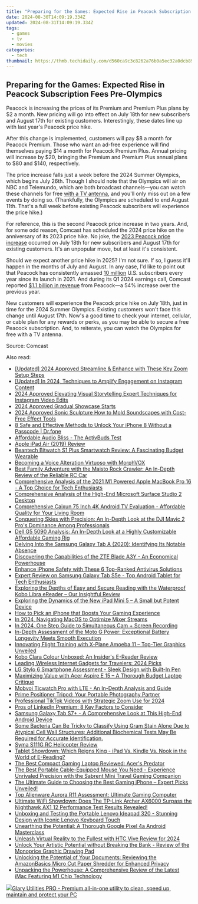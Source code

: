 ```yaml
---
title: "Preparing for the Games: Expected Rise in Peacock Subscription Fees Pre-Olympics"
date: 2024-08-30T14:09:19.334Z
updated: 2024-08-31T14:09:19.334Z
tags:
  - games
  - tv
  - movies
categories:
  - tech
thumbnail: https://thmb.techidaily.com/d560ca9c3c8262a76b0a5ec32a0dcb8921bf59ea8dc0a109a4155207c8bbc9f8.jpg
---
```


## Preparing for the Games: Expected Rise in Peacock Subscription Fees Pre-Olympics

Peacock is increasing the prices of its Premium and Premium Plus plans by $2 a month. New pricing will go into effect on July 18th for new subscribers and August 17th for existing customers. Interestingly, these dates line up with last year's Peacock price hike.

 After this change is implemented, customers will pay $8 a month for Peacock Premium. Those who want an ad-free experience will find themselves paying $14 a month for Peacock Premium Plus. Annual pricing will increase by $20, bringing the Premium and Premium Plus annual plans to $80 and $140, respectively.

 The price increase falls just a week before the 2024 Summer Olympics, which begins July 26th. Though I should note that the Olympics will air on NBC and Telemundo, which are both broadcast channels—you can watch these channels for free [with a TV antenna](https://sound-issues.techidaily.com/how-to-fix-a-non-functioning-steelseries-arctis-pro-microphone-complete-solution/), and you'll only miss out on a few events by doing so. (Thankfully, the Olympics are scheduled to end August 11th. That's a full week before existing Peacock subscribers will experience the price hike.)

 For reference, this is the second Peacock price increase in two years. And, for some odd reason, Comcast has scheduled the 2024 price hike on the anniversary of its 2023 price hike. No joke, the [2023 Peacock price increase](https://extra-tips.techidaily.com/twisting-typography-in-visual-screens/) occurred on July 18th for new subscribers and August 17th for existing customers. It's an unpopular move, but at least it's consistent.

 Should we expect another price hike in 2025? I'm not sure. If so, I guess it'll happen in the months of July and August. In any case, I'd like to point out that Peacock has consistently amassed [10 million](https://www.statista.com/statistics/1246902/number-sign-ups-peacock-united-states/) U.S. subscribers every year since its launch in 2021\. And during its Q1 2024 earnings call, Comcast reported [$1.1 billion in revenue](https://www.barrons.com/articles/comcast-earnings-stock-price-8f6598e9) from Peacock—a 54% increase over the previous year.

 New customers will experience the Peacock price hike on July 18th, just in time for the 2024 Summer Olympics. Existing customers won't face this change until August 17th. Now's a good time to check your internet, cellular, or cable plan for any rewards or perks, as you may be able to secure a free Peacock subscription. And, to reiterate, you can watch the Olympics for free with a TV antenna.

 Source: Comcast

<ins class="adsbygoogle"
     style="display:block"
     data-ad-format="autorelaxed"
     data-ad-client="ca-pub-7571918770474297"
     data-ad-slot="1223367746"></ins>



<ins class="adsbygoogle"
     style="display:block"
     data-ad-client="ca-pub-7571918770474297"
     data-ad-slot="8358498916"
     data-ad-format="auto"
     data-full-width-responsive="true"></ins>

<span class="atpl-alsoreadstyle">Also read:</span>
<div><ul>
<li><a href="https://fox-blue.techidaily.com/updated-2024-approved-streamline-and-enhance-with-these-key-zoom-setup-steps/"><u>[Updated] 2024 Approved  Streamline & Enhance with These Key Zoom Setup Steps</u></a></li>
<li><a href="https://instagram-videos.techidaily.com/updated-in-2024-techniques-to-amplify-engagement-on-instagram-content/"><u>[Updated] In 2024, Techniques to Amplify Engagement on Instagram Content</u></a></li>
<li><a href="https://instagram-video-recordings.techidaily.com/2024-approved-elevating-visual-storytelling-expert-techniques-for-instagram-video-edits/"><u>2024 Approved  Elevating Visual Storytelling  Expert Techniques for Instagram Video Edits</u></a></li>
<li><a href="https://article-helps.techidaily.com/2024-approved-gradual-showcase-starts/"><u>2024 Approved  Gradual Showcase Starts</u></a></li>
<li><a href="https://extra-skills.techidaily.com/2024-approved-sonic-sculpture-how-to-mold-soundscapes-with-cost-free-effect-tools/"><u>2024 Approved  Sonic Sculpture  How to Mold Soundscapes with Cost-Free Effect Tools</u></a></li>
<li><a href="https://iphone-unlock.techidaily.com/8-safe-and-effective-methods-to-unlock-your-iphone-8-without-a-passcode-drfone-by-drfone-ios/"><u>8 Safe and Effective Methods to Unlock Your iPhone 8 Without a Passcode | Dr.fone</u></a></li>
<li><a href="https://buynow-info.techidaily.com/affordable-audio-bliss-the-activbuds-test/"><u>Affordable Audio Bliss - The ActivBuds Test</u></a></li>
<li><a href="https://buynow-info.techidaily.com/apple-ipad-air-2019-review/"><u>Apple iPad Air (2019) Review</u></a></li>
<li><a href="https://buynow-info.techidaily.com/beantech-bitwatch-s1-plus-smartwatch-review-a-fascinating-budget-wearable/"><u>Beantech Bitwatch S1 Plus Smartwatch Review: A Fascinating Budget Wearable</u></a></li>
<li><a href="https://extra-tips.techidaily.com/becoming-a-voice-alteration-virtuoso-with-morphvox/"><u>Becoming a Voice Alteration Virtuoso with MorphVOX</u></a></li>
<li><a href="https://buynow-info.techidaily.com/best-family-adventure-with-the-maisto-rock-crawler-an-in-depth-review-of-the-reliable-rc-car/"><u>Best Family Adventure with the Maisto Rock Crawler: An In-Depth Review of the Reliable RC Car</u></a></li>
<li><a href="https://buynow-info.techidaily.com/comprehensive-analysis-of-the-2021-m1-powered-apple-macbook-pro-16-a-top-choice-for-tech-enthusiasts/"><u>Comprehensive Analysis of the 2021 M1 Powered Apple MacBook Pro 16 - A Top Choice for Tech Enthusiasts</u></a></li>
<li><a href="https://buynow-info.techidaily.com/comprehensive-analysis-of-the-high-end-microsoft-surface-studio-2-desktop/"><u>Comprehensive Analysis of the High-End Microsoft Surface Studio 2 Desktop</u></a></li>
<li><a href="https://buynow-info.techidaily.com/comprehensive-caixun-75-inch-4k-android-tv-evaluation-affordable-quality-for-your-living-room/"><u>Comprehensive Caixun 75 Inch 4K Android TV Evaluation - Affordable Quality for Your Living Room</u></a></li>
<li><a href="https://buynow-info.techidaily.com/conquering-skies-with-precision-an-in-depth-look-at-the-dji-mavic-2-pros-dominance-among-professionals/"><u>Conquering Skies with Precision: An In-Depth Look at the DJI Mavic 2 Pro's Dominance Among Professionals</u></a></li>
<li><a href="https://buynow-info.techidaily.com/dell-g5-5090-analysis-an-in-depth-look-at-a-highly-customizable-affordable-gaming-rig/"><u>Dell G5 5090 Analysis: An In-Depth Look at a Highly Customizable Affordable Gaming Rig</u></a></li>
<li><a href="https://buynow-info.techidaily.com/delving-into-the-samsung-galaxy-tab-a-2020-identifying-its-notable-absence/"><u>Delving Into the Samsung Galaxy Tab A (2020): Identifying Its Notable Absence</u></a></li>
<li><a href="https://buynow-info.techidaily.com/discovering-the-capabilities-of-the-zte-blade-a3y-an-economical-powerhouse/"><u>Discovering the Capabilities of the ZTE Blade A3Y - An Economical Powerhouse</u></a></li>
<li><a href="https://buynow-tips.techidaily.com/enhance-iphone-safety-with-these-6-top-ranked-antivirus-solutions/"><u>Enhance iPhone Safety with These 6 Top-Ranked Antivirus Solutions</u></a></li>
<li><a href="https://buynow-info.techidaily.com/expert-review-on-samsung-galaxy-tab-s5e-top-android-tablet-for-tech-enthusiasts/"><u>Expert Review on Samsung Galaxy Tab S5e - Top Android Tablet for Tech Enthusiasts</u></a></li>
<li><a href="https://buynow-info.techidaily.com/exploring-the-depths-of-easy-and-secure-reading-with-the-waterproof-kobo-libra-ereader-our-insightful-review/"><u>Exploring the Depths of Easy and Secure Reading with the Waterproof Kobo Libra eReader – Our Insightful Review</u></a></li>
<li><a href="https://buynow-info.techidaily.com/exploring-the-dynamics-of-the-new-ipad-mini-5-a-small-but-potent-device/"><u>Exploring the Dynamics of the New iPad Mini 5 – A Small but Potent Device</u></a></li>
<li><a href="https://buynow-info.techidaily.com/how-to-pick-an-iphone-that-boosts-your-gaming-experience/"><u>How to Pick an iPhone that Boosts Your Gaming Experience</u></a></li>
<li><a href="https://extra-skills.techidaily.com/in-2024-navigating-macos-to-optimize-mixer-streams/"><u>In 2024, Navigating MacOS to Optimize Mixer Streams</u></a></li>
<li><a href="https://on-screen-recording.techidaily.com/in-2024-one-step-guide-to-simultaneous-cam-plus-screen-recording/"><u>In 2024, One Step Guide to Simultaneous Cam + Screen Recording</u></a></li>
<li><a href="https://buynow-info.techidaily.com/in-depth-assessment-of-the-moto-g-power-exceptional-battery-longevity-meets-smooth-execution/"><u>In-Depth Assessment of the Moto G Power: Exceptional Battery Longevity Meets Smooth Execution</u></a></li>
<li><a href="https://buynow-info.techidaily.com/innovating-flight-training-with-x-plane-amoeba-11-top-tier-graphics-unveiled/"><u>Innovating Flight Training with X-Plane Amoeba 11 – Top-Tier Graphics Unveiled</u></a></li>
<li><a href="https://buynow-info.techidaily.com/kobo-clara-colour-unboxed-an-insiders-e-reader-review/"><u>Kobo Clara Colour Unboxed: An Insider's E-Reader Review</u></a></li>
<li><a href="https://buynow-info.techidaily.com/leading-wireless-internet-gadgets-for-travelers-2024-picks/"><u>Leading Wireless Internet Gadgets for Travelers: 2024 Picks</u></a></li>
<li><a href="https://buynow-info.techidaily.com/lg-stylo-6-smartphone-assessment-sleek-design-with-built-in-pen/"><u>LG Stylo 6 Smartphone Assessment - Sleek Design with Built-In Pen</u></a></li>
<li><a href="https://buynow-info.techidaily.com/maximizing-value-with-acer-aspire-e-15-a-thorough-budget-laptop-critique/"><u>Maximizing Value with Acer Aspire E 15 – A Thorough Budget Laptop Critique</u></a></li>
<li><a href="https://buynow-info.techidaily.com/mobvoi-ticwatch-pro-with-lte-an-in-depth-analysis-and-guide/"><u>Mobvoi Ticwatch Pro with LTE - An In-Depth Analysis and Guide</u></a></li>
<li><a href="https://buynow-info.techidaily.com/prime-positioner-tripod-your-portable-photography-partner/"><u>Prime Positioner Tripod: Your Portable Photography Partner</u></a></li>
<li><a href="https://extra-support.techidaily.com/professional-tiktok-videos-with-strategic-zoom-use-for-2024/"><u>Professional TikTok Videos with Strategic Zoom Use for 2024</u></a></li>
<li><a href="https://buynow-info.techidaily.com/pros-of-linkedin-premium-8-key-factors-to-consider/"><u>Pros of LinkedIn Premium: 8 Key Factors to Consider</u></a></li>
<li><a href="https://buynow-info.techidaily.com/samsung-galaxy-tab-s7plus-a-comprehensive-look-at-this-high-end-android-device/"><u>Samsung Galaxy Tab S7+ - A Comprehensive Look at This High-End Android Device</u></a></li>
<li><a href="https://buynow-info.techidaily.com/some-bacteria-can-be-tricky-to-classify-using-gram-stain-alone-due-to-atypical-cell-wall-structures-additional-biochemical-tests-may-be-required-for-accurat79/"><u>Some Bacteria Can Be Tricky to Classify Using Gram Stain Alone Due to Atypical Cell Wall Structures; Additional Biochemical Tests May Be Required for Accurate Identification.</u></a></li>
<li><a href="https://buynow-info.techidaily.com/syma-s111g-rc-helicopter-review/"><u>Syma S111G RC Helicopter Review</u></a></li>
<li><a href="https://buynow-info.techidaily.com/tablet-showdown-which-reigns-king-ipad-vs-kindle-vs-nook-in-the-world-of-e-reading/"><u>Tablet Showdown: Which Reigns King - iPad Vs. Kindle Vs. Nook in the World of E-Reading?</u></a></li>
<li><a href="https://buynow-info.techidaily.com/the-best-compact-gaming-laptop-reviewed-acers-predator/"><u>The Best Compact Gaming Laptop Reviewed: Acer's Predator</u></a></li>
<li><a href="https://buynow-info.techidaily.com/the-best-portable-cable-equipped-mouse-you-need-experience-unrivaled-precision-with-the-sabrent-mini-travel-gaming-companion/"><u>The Best Portable Cable-Equipped Mouse You Need - Experience Unrivaled Precision with the Sabrent Mini Travel Gaming Companion</u></a></li>
<li><a href="https://buynow-info.techidaily.com/the-ultimate-guide-to-choosing-the-best-gaming-iphone-expert-picks-unveiled/"><u>The Ultimate Guide to Choosing the Best Gaming iPhone – Expert Picks Unveiled!</u></a></li>
<li><a href="https://buynow-info.techidaily.com/top-alienware-aurora-r11-assessment-ultimate-gaming-computer/"><u>Top Alienware Aurora R11 Assessment: Ultimate Gaming Computer</u></a></li>
<li><a href="https://buynow-info.techidaily.com/ultimate-wifi-showdown-does-the-tp-link-archer-ax6000-surpass-the-nighthawk-ax1-12-performance-test-results-revealed/"><u>Ultimate WiFi Showdown: Does The TP-Link Archer AX6000 Surpass the Nighthawk AX1 12 Performance Test Results Revealed!</u></a></li>
<li><a href="https://buynow-info.techidaily.com/unboxing-and-testing-the-portable-lenovo-ideapad-320-stunning-design-with-iconic-lenovo-keyboard-touch/"><u>Unboxing and Testing the Portable Lenovo Ideapad 320 - Stunning Design with Iconic Lenovo Keyboard Touch</u></a></li>
<li><a href="https://buynow-info.techidaily.com/unearthing-the-potential-a-thorough-google-pixel-4a-android-masterclass/"><u>Unearthing the Potential: A Thorough Google Pixel 4a Android Masterclass</u></a></li>
<li><a href="https://some-approaches.techidaily.com/unleash-virtual-reality-to-the-fullest-with-htc-vive-review-for-2024/"><u>Unleash Virtual Reality to the Fullest with HTC Vive Review for 2024</u></a></li>
<li><a href="https://buynow-info.techidaily.com/unlock-your-artistic-potential-without-breaking-the-bank-review-of-the-monoprice-graphic-drawing-pad/"><u>Unlock Your Artistic Potential without Breaking the Bank - Review of the Monoprice Graphic Drawing Pad</u></a></li>
<li><a href="https://buynow-info.techidaily.com/unlocking-the-potential-of-your-documents-reviewing-the-amazonbasics-micro-cut-paper-shredder-for-enhanced-privacy/"><u>Unlocking the Potential of Your Documents: Reviewing the AmazonBasics Micro Cut Paper Shredder for Enhanced Privacy</u></a></li>
<li><a href="https://buynow-info.techidaily.com/unpacking-the-powerhouse-a-comprehensive-review-of-the-latest-imac-featuring-m1-chip-technology/"><u>Unpacking the Powerhouse: A Comprehensive Review of the Latest iMac Featuring M1 Chip Technology</u></a></li>
</ul></div>

<!-- affiliate ads begin -->
<a href="https://order.glarysoft.com/order/checkout.php?PRODS=4535075&QTY=1&AFFILIATE=108875&CART=1"><img src="https://secure.avangate.com/images/merchant/6734fa703f6633ab896eecbdfad8953a/products/GU-500_672.png" border="0">Glary Utilities PRO -  Premium all-in-one utility to clean, speed up, maintain and protect your PC</a>
<!-- affiliate ads end -->